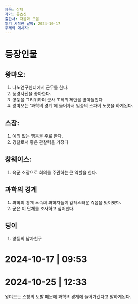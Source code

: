 ```yaml
---
제목: 삼체
작가: 류츠신
출판사: 자음과 모음
읽기 시작한 날짜: 2024-10-17
주제와 메시지:
---
```


# 등장인물

## 왕먀오:

1. 나노연구센터에서 근무를 한다.
2. 풍경사진을 좋아한다.
3. 양둥을 그리워하며 군사 조직의 제안을 받아들인다.
4. 왕먀오는 '과학의 경계'에 들어가서 일종의 스파이 노릇을 하게된다.
    
## 스창: 

1. 예의 없는 행동을 주로 한다.
2. 경찰로서 좋은 관찰력을 가졌다.

## 창웨이스:

1. 육군 소장으로 회의를 주관하는 큰 역할을 한다.

## 과학의 경계

1. 과학의 경계 소속의 과학자들이 갑작스러운 죽음을 맞이했다.
2. 군은 이 단체를 조사하고 싶어한다.

## 딩이

1. 양둥의 남자친구


# 2024-10-17 | 09:53


# 2024-10-25 | 12:33

왕먀오는 스창의 도발 때문에 과학의 경계에 들어가겠다고 말하게된다.


